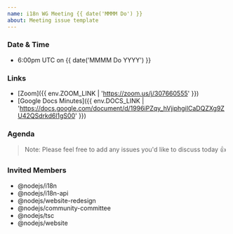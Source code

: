 ```yaml
---
name: i18n WG Meeting {{ date('MMMM Do') }}
about: Meeting issue template
---
```


### Date & Time
* 6:00pm UTC on {{ date('MMMM Do YYYY') }}

### Links
* [Zoom]({{ env.ZOOM_LINK | 'https://zoom.us/j/307660555' }})
* [Google Docs Minutes]({{ env.DOCS_LINK | 'https://docs.google.com/document/d/1996iPZqy_hVjiphgiICaDQZXg9ZU42QSdrkd6l1gS00' }})

### Agenda

<!-- Paste list of questions to discuss here -->

> Note: Please feel free to add any issues you'd like to discuss today 👍

### Invited Members
* @nodejs/i18n
* @nodejs/i18n-api
* @nodejs/website-redesign
* @nodejs/community-committee
* @nodejs/tsc
* @nodejs/website